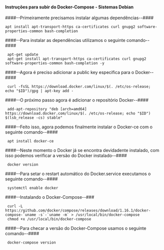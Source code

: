 #### Instruções para subir do Docker-Compose - Sistemas Debian ####

####--Primeiramente precisamos instalar algumas dependências--####

    apt install apt-transport-https ca-certificates curl gnupg2 software-properties-common bash-completion
    
####--Para instalar as dependências utilizamos o seguinte comando--####

     apt-get update                                                                                                
     apt-get install apt-transport-https ca-certificates curl gnupg2 software-properties-common bash-completion -y 
     
####--Agora é preciso adicionar a public key especifica para o Docker--####

     curl -fsSL https://download.docker.com/linux/$(. /etc/os-release; echo "$ID")/gpg | apt-key add -    
    
####--O próximo passo agora é adicionar o repositório Docker--####

     add-apt-repository "deb [arch=amd64] https://download.docker.com/linux/$(. /etc/os-release; echo "$ID") $(lsb_release -cs) stable" 
    
####--Feito isso, agora podemos finalmente instalar o Docker-ce com o seguinte comando--####

     apt install docker-ce 
    

####--Neste momento o Docker já se encontra devidadente instalado, com isso podemos verificar a versão do Docker instalado--####

     docker version 

####--Para setar o restart automático do Docker.service executamos o seguinte comando--####

     systemctl enable docker 
   
####--Instalando o Docker-Compose--###

     curl -L https://github.com/docker/compose/releases/download/1.16.1/docker-compose-`uname -s`-`uname -m` > /usr/local/bin/docker-compose 
     chmod +x /usr/local/bin/docker-compose                                                                                                  

####--Para checar a versão do Docker-Compose usamos o seguinte comando--####

     docker-compose version 

